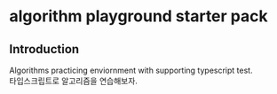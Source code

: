 # algorithm playground starter pack

## Introduction

Algorithms practicing enviornment with supporting typescript test.  
타입스크립트로 알고리즘을 연습해보자.
